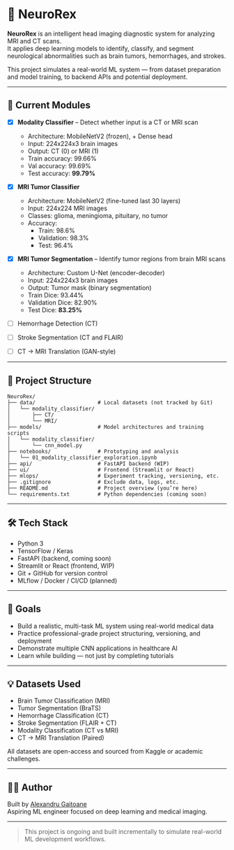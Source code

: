 # 🧠 NeuroRex

**NeuroRex** is an intelligent head imaging diagnostic system for analyzing MRI and CT scans.  
It applies deep learning models to identify, classify, and segment neurological abnormalities such as brain tumors, hemorrhages, and strokes.

This project simulates a real-world ML system — from dataset preparation and model training, to backend APIs and potential deployment.

---

## 🚀 Current Modules

- [x] **Modality Classifier** – Detect whether input is a CT or MRI scan

    - Architecture: MobileNetV2 (frozen), + Dense head
    - Input: 224x224x3 brain images
    - Output: CT (0) or MRI (1)
    - Train accuracy: 99.66%
    - Val accuracy: 99.69%
    - Test accuracy: **99.79%**

- [x] **MRI Tumor Classifier**

    - Architecture: MobileNetV2 (fine-tuned last 30 layers)
    - Input: 224x224 MRI images
    - Classes: glioma, meningioma, pituitary, no tumor
    - Accuracy:
        - Train: 98.6%
        - Validation: 98.3%
        - Test: 96.4%
        
- [x] **MRI Tumor Segmentation** – Identify tumor regions from brain MRI scans

    - Architecture: Custom U-Net (encoder-decoder)
    - Input: 224x224x3 brain images
    - Output: Tumor mask (binary segmentation)
    - Train Dice: 93.44%
    - Validation Dice: 82.90%
    - Test Dice: **83.25%**
    
- [ ] Hemorrhage Detection (CT)
- [ ] Stroke Segmentation (CT and FLAIR)
- [ ] CT → MRI Translation (GAN-style)

---

## 📁 Project Structure

```
NeuroRex/
├── data/                    # Local datasets (not tracked by Git)
│   └── modality_classifier/
│       ├── CT/
│       └── MRI/
├── models/                  # Model architectures and training scripts
│   └── modality_classifier/
│       └── cnn_model.py
├── notebooks/               # Prototyping and analysis
│   └── 01_modality_classifier_exploration.ipynb
├── api/                     # FastAPI backend (WIP)
├── ui/                      # Frontend (Streamlit or React)
├── mlops/                   # Experiment tracking, versioning, etc.
├── .gitignore               # Exclude data, logs, etc.
├── README.md                # Project overview (you’re here)
└── requirements.txt         # Python dependencies (coming soon)
```
---

## 🛠️ Tech Stack

- Python 3
- TensorFlow / Keras
- FastAPI (backend, coming soon)
- Streamlit or React (frontend, WIP)
- Git + GitHub for version control
- MLflow / Docker / CI/CD (planned)

---

## 📌 Goals

- Build a realistic, multi-task ML system using real-world medical data
- Practice professional-grade project structuring, versioning, and deployment
- Demonstrate multiple CNN applications in healthcare AI
- Learn while building — not just by completing tutorials

---

## 💡 Datasets Used

- Brain Tumor Classification (MRI)
- Tumor Segmentation (BraTS)
- Hemorrhage Classification (CT)
- Stroke Segmentation (FLAIR + CT)
- Modality Classification (CT vs MRI)
- CT → MRI Translation (Paired)

All datasets are open-access and sourced from Kaggle or academic challenges.

---

## 👨‍💻 Author

Built by [Alexandru Gaitoane](https://github.com/alexandrugaitoane)  
Aspiring ML engineer focused on deep learning and medical imaging.

---

> This project is ongoing and built incrementally to simulate real-world ML development workflows.

